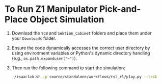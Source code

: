 # To Run Z1 Manipulator Pick-and-Place Object Simulation

1. Download the `YCB` and `Sektion_Cabinet` folders and place them under your `Downloads` folder. 

2. Ensure the code dynamically accesses the correct user directory by using environment variables or Python's dynamic directory handling (e.g., `os.path.expanduser("~")`).

3. Then run the following command to start the simulation:

   ```bash
   ./isaaclab.sh -p source/standalone/workflows/rsl_rl/play.py --task Isaac-Lift-Cube-from-drawer-Z1-v0 --num_envs 16
